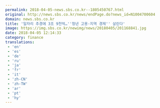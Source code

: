 ```yaml
---
permalink: 2018-04-05-news.sbs.co.kr--1805450767.html
original: http://news.sbs.co.kr/news/endPage.do?news_id=N1004700604
domain: news.sbs.co.kr
title: '일자리 추경에 3조 9천억…''청년 고용·지역 경제'' 살린다'
image: https://img.sbs.co.kr/newimg/news/20180405/201168841.jpg
date: 2018-04-05 12:14:33
category: finance
translations: 
 - 'en'
 - 'es'
 - 'de'
 - 'ru'
 - 'ja'
 - 'fr'
 - 'it'
 - 'zh-CN'
 - 'zh-TW'
 - 'ar'
 - 'pt'
 - 'hy'
---
```


